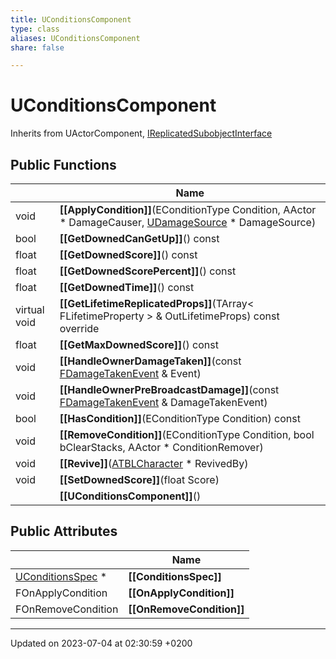 ```yaml
---
title: UConditionsComponent
type: class
aliases: UConditionsComponent
share: false

---
```


# UConditionsComponent





Inherits from UActorComponent, [IReplicatedSubobjectInterface](/docs/SDK/Source/Classes/classIReplicatedSubobjectInterface.md)

## Public Functions

|                | Name           |
| -------------- | -------------- |
| void | **[[ApplyCondition]]**(EConditionType Condition, AActor * DamageCauser, [UDamageSource](/docs/SDK/Source/Classes/classUDamageSource.md) * DamageSource) |
| bool | **[[GetDownedCanGetUp]]**() const |
| float | **[[GetDownedScore]]**() const |
| float | **[[GetDownedScorePercent]]**() const |
| float | **[[GetDownedTime]]**() const |
| virtual void | **[[GetLifetimeReplicatedProps]]**(TArray< FLifetimeProperty > & OutLifetimeProps) const override |
| float | **[[GetMaxDownedScore]]**() const |
| void | **[[HandleOwnerDamageTaken]]**(const [FDamageTakenEvent](/docs/SDK/Source/Classes/structFDamageTakenEvent.md) & Event) |
| void | **[[HandleOwnerPreBroadcastDamage]]**(const [FDamageTakenEvent](/docs/SDK/Source/Classes/structFDamageTakenEvent.md) & DamageTakenEvent) |
| bool | **[[HasCondition]]**(EConditionType Condition) const |
| void | **[[RemoveCondition]]**(EConditionType Condition, bool bClearStacks, AActor * ConditionRemover) |
| void | **[[Revive]]**([ATBLCharacter](/docs/SDK/Source/Classes/classATBLCharacter.md) * RevivedBy) |
| void | **[[SetDownedScore]]**(float Score) |
| | **[[UConditionsComponent]]**() |

## Public Attributes

|                | Name           |
| -------------- | -------------- |
| [UConditionsSpec](/docs/SDK/Source/Classes/classUConditionsSpec.md) * | **[[ConditionsSpec]]**  |
| FOnApplyCondition | **[[OnApplyCondition]]**  |
| FOnRemoveCondition | **[[OnRemoveCondition]]**  |

-------------------------------

Updated on 2023-07-04 at 02:30:59 +0200